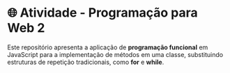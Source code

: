 # 🌐 Atividade - Programação para Web 2

Este repositório apresenta a aplicação de **programação funcional** em JavaScript para a implementação de métodos em uma classe, substituindo estruturas de repetição tradicionais, como **for** e **while**.